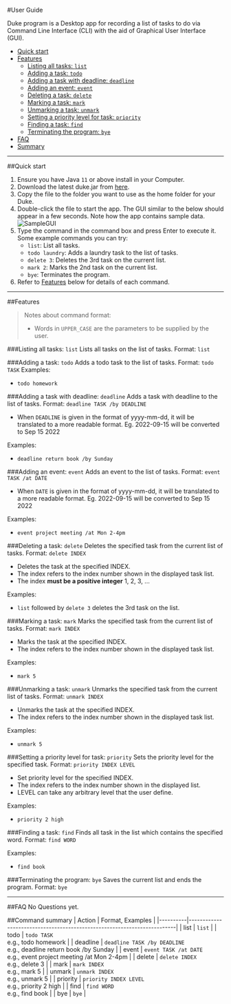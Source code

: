 #User Guide

Duke program is a Desktop app for recording a list of tasks to do via Command Line Interface (CLI) with the aid of
Graphical User Interface (GUI).

- [Quick start](http://shawnchew.github.io/ip/#quick-start)
- [Features](http://shawnchew.github.io/ip/#features)
    - [Listing all tasks: `list`](http://shawnchew.github.io/ip/#listing-all-tasks)
    - [Adding a task: `todo` ](http://shawnchew.github.io/ip/#adding-a-task)
    - [Adding a task with deadline: `deadline`](http://shawnchew.github.io/ip/#adding-a-task-with-deadline)
    - [Adding an event: `event`](http://shawnchew.github.io/ip/#)
    - [Deleting a task: `delete`](http://shawnchew.github.io/ip/#)
    - [Marking a task: `mark`](http://shawnchew.github.io/ip/#)
    - [Unmarking a task: `unmark`](http://shawnchew.github.io/ip/#)
    - [Setting a priority level for task: `priority`](http://shawnchew.github.io/ip/#)
    - [Finding a task: `find`](http://shawnchew.github.io/ip/#)
    - [Terminating the program: `bye`](http://shawnchew.github.io/ip/#)
- [FAQ](http://shawnchew.github.io/ip/#)
- [Summary](http://shawnchew.github.io/ip/#)
---

##Quick start
1. Ensure you have Java `11` or above install in your Computer.
2. Download the latest duke.jar from [here]().
3. Copy the file to the folder you want to use as the home folder for your Duke.
4. Double-click the file to start the app. The GUI similar to the below should appear in a few seconds.
   Note how the app contains sample data.
   ![SampleGUI](/SampleGUI.png)
5. Type the command in the command box and press Enter to execute it.
   Some example commands you can try:
    - `list`: List all tasks.
    - `todo laundry`: Adds a laundry task to the list of tasks.
    - `delete 3`: Deletes the 3rd task on the current list.
    - `mark 2`: Marks the 2nd task on the current list.
    - `bye`: Terminates the program.
6. Refer to [Features]() below for details of each command.
---

##Features
> Notes about command format:
> - Words in `UPPER_CASE` are the parameters to be supplied by the user.

###Listing all tasks: `list`
Lists all tasks on the list of tasks.
Format: `list`

###Adding a task: `todo`
Adds a todo task to the list of tasks.
Format: `todo TASK`
Examples:
- `todo homework`

###Adding a task with deadline: `deadline`
Adds a task with deadline to the list of tasks.
Format: `deadline TASK /by DEADLINE`
- When `DEADLINE` is given in the format of yyyy-mm-dd, it will be translated to
  a more readable format. Eg. 2022-09-15 will be converted to Sep 15 2022

Examples:
- `deadline return book /by Sunday`

###Adding an event: `event`
Adds an event to the list of tasks.
Format: `event TASK /at DATE`
- When `DATE` is given in the format of yyyy-mm-dd, it will be translated to
  a more readable format. Eg. 2022-09-15 will be converted to Sep 15 2022

Examples:
- `event project meeting /at Mon 2-4pm`

###Deleting a task: `delete`
Deletes the specified task from the current list of tasks.
Format: `delete INDEX`
- Deletes the task at the specified INDEX.
- The index refers to the index number shown in the displayed task list.
- The index **must be a positive integer** 1, 2, 3, …

Examples:
- `list` followed by `delete 3` deletes the 3rd task on the list.

###Marking a task: `mark`
Marks the specified task from the current list of tasks.
Format: `mark INDEX`
- Marks the task at the specified INDEX.
- The index refers to the index number shown in the displayed task list.

Examples:
- `mark 5`

###Unmarking a task: `unmark`
Unmarks the specified task from the current list of tasks.
Format: `unmark INDEX`
- Unmarks the task at the specified INDEX.
- The index refers to the index number shown in the displayed task list.

Examples:
- `unmark 5`

###Setting a priority level for task: `priority`
Sets the priority level for the specified task.
Format: `priority INDEX LEVEL`
- Set priority level for the specified INDEX.
- The index refers to the index number shown in the displayed list.
- LEVEL can take any arbitrary level that the user define.

Examples:
- `priority 2 high`

###Finding a task: `find`
Finds all task in the list which contains the specified word.
Format: `find WORD`

Examples:
- `find book`

###Terminating the program: `bye`
Saves the current list and ends the program.
Format: `bye`

---

##FAQ
No Questions yet.

##Command summary
| Action   | Format, Examples                                                        |
|----------|-------------------------------------------------------------------------|
| list     | `list`                                                                  |
| todo     | `todo TASK`<br/> e.g., todo homework                                    |
| deadline | `deadline TASK /by DEADLINE`<br/> e.g., deadline return book /by Sunday |
| event    | `event TASK /at DATE`<br/> e.g., event project meeting /at Mon 2-4pm    |
| delete   | `delete INDEX`<br/> e.g., delete 3                                      |
| mark     | `mark INDEX`<br/> e.g., mark 5                                          |
| unmark   | `unmark INDEX`<br/> e.g., unmark 5                                      |
| priority | `priority INDEX LEVEL`<br/> e.g., priority 2 high                       |
| find     | `find WORD`<br/> e.g., find book                                        |
| bye      | `bye`                                                                   |
